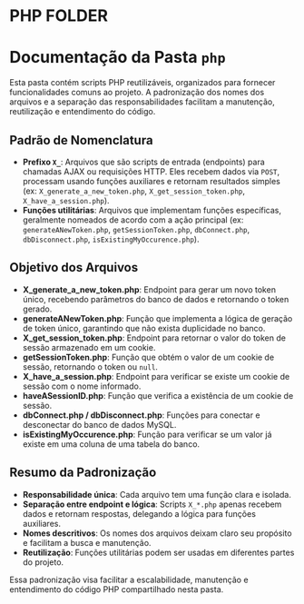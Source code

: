 # PHP FOLDER
# Documentação da Pasta `php`

Esta pasta contém scripts PHP reutilizáveis, organizados para fornecer funcionalidades comuns ao projeto. A padronização dos nomes dos arquivos e a separação das responsabilidades facilitam a manutenção, reutilização e entendimento do código.

## Padrão de Nomenclatura

- **Prefixo `X_`**: Arquivos que são scripts de entrada (endpoints) para chamadas AJAX ou requisições HTTP. Eles recebem dados via `POST`, processam usando funções auxiliares e retornam resultados simples (ex: `X_generate_a_new_token.php`, `X_get_session_token.php`, `X_have_a_session.php`).
- **Funções utilitárias**: Arquivos que implementam funções específicas, geralmente nomeados de acordo com a ação principal (ex: `generateANewToken.php`, `getSessionToken.php`, `dbConnect.php`, `dbDisconnect.php`, `isExistingMyOccurence.php`).

## Objetivo dos Arquivos

- **X_generate_a_new_token.php**: Endpoint para gerar um novo token único, recebendo parâmetros do banco de dados e retornando o token gerado.
- **generateANewToken.php**: Função que implementa a lógica de geração de token único, garantindo que não exista duplicidade no banco.
- **X_get_session_token.php**: Endpoint para retornar o valor do token de sessão armazenado em um cookie.
- **getSessionToken.php**: Função que obtém o valor de um cookie de sessão, retornando o token ou `null`.
- **X_have_a_session.php**: Endpoint para verificar se existe um cookie de sessão com o nome informado.
- **haveASessionID.php**: Função que verifica a existência de um cookie de sessão.
- **dbConnect.php / dbDisconnect.php**: Funções para conectar e desconectar do banco de dados MySQL.
- **isExistingMyOccurence.php**: Função para verificar se um valor já existe em uma coluna de uma tabela do banco.

## Resumo da Padronização

- **Responsabilidade única**: Cada arquivo tem uma função clara e isolada.
- **Separação entre endpoint e lógica**: Scripts `X_*.php` apenas recebem dados e retornam respostas, delegando a lógica para funções auxiliares.
- **Nomes descritivos**: Os nomes dos arquivos deixam claro seu propósito e facilitam a busca e manutenção.
- **Reutilização**: Funções utilitárias podem ser usadas em diferentes partes do projeto.

Essa padronização visa facilitar a escalabilidade, manutenção e entendimento do código PHP compartilhado nesta pasta.